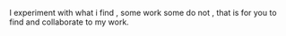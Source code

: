 I experiment with what i find , some work some do not , that is for you to find and collaborate to my work.
